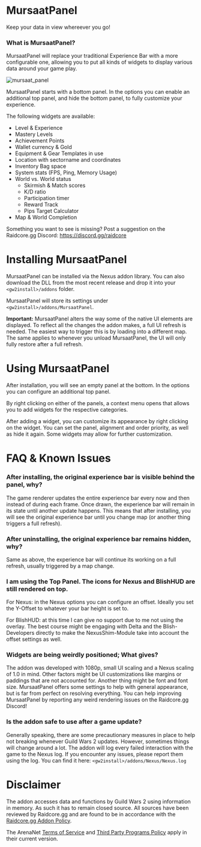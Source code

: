 # MursaatPanel
Keep your data in view whereever you go!

### What is MursaatPanel?
MursaatPanel will replace your traditional Experience Bar with a more configurable one, allowing you to put all kinds of widgets to display various data around your game play.

![mursaat_panel](https://github.com/user-attachments/assets/f3301233-493e-47ea-a9c1-ee1606553950)

MursaatPanel starts with a bottom panel. In the options you can enable an additional top panel, and hide the bottom panel, to fully customize your experience.

The following widgets are available:
- Level & Experience
- Mastery Levels
- Achievement Points
- Wallet currency & Gold
- Equipment & Gear Templates in use
- Location with sectorname and coordinates
- Inventory Bag space
- System stats (FPS, Ping, Memory Usage)
- World vs. World status
  - Skirmish & Match scores
  - K/D ratio
  - Participation timer
  - Reward Track
  - Pips Target Calculator
- Map & World Completion 

Something you want to see is missing? Post a suggestion on the Raidcore.gg Discord: https://discord.gg/raidcore

# Installing MursaatPanel
MursaatPanel can be installed via the Nexus addon library. You can also download the DLL from the most recent release and drop it into your `<gw2install>/addons` folder.

MursaatPanel will store its settings under `<gw2install>/addons/MursaatPanel`.

**Important:** MursaatPanel alters the way some of the native UI elements are displayed. To reflect all the changes the addon makes, a full UI refresh is needed. The easiest way to trigger this is by loading into a different map. The same applies to whenever you unload MursaatPanel, the UI will only fully restore after a full refresh.

# Using MursaatPanel
After installation, you will see an empty panel at the bottom. In the options you can configure an additional top panel.

By right clicking on either of the panels, a context menu opens that allows you to add widgets for the respective categories.

After adding a widget, you can customize its appearance by right clicking on the widget. You can set the panel, alignment and order priority, as well as hide it again. Some widgets may allow for further customization.

# FAQ & Known Issues

### After installing, the original experience bar is visible behind the panel, why?
The game renderer updates the entire experience bar every now and then instead of during each frame. Once drawn, the experience bar will remain in its state until another update happens.
This means that after installing, you will see the original experience bar until you change map (or another thing triggers a full refresh).

### After uninstalling, the original experience bar remains hidden, why?
Same as above, the experience bar will continue its working on a full refresh, usually triggered by a map change.

### I am using the Top Panel. The icons for Nexus and BlishHUD are still rendered on top.
For Nexus: in the Nexus options you can configure an offset. Ideally you set the Y-Offset to whatever your bar height is set to.

For BlishHUD: at this time I can give no support due to me not using the overlay. The best course might be engaging with Delta and the Blish-Developers directly to make the NexusShim-Module take into account the offset settings as well.

### Widgets are being weirdly positioned; What gives?
The addon was developed with 1080p, small UI scaling and a Nexus scaling of 1.0 in mind. Other factors might be UI customizations like margins or paddings that are not accounted for. Another thing might be font and font size.
MursaatPanel offers some settings to help with general appearance, but is far from perfect on resolving everything. You can help improving MursaatPanel by reporting any weird rendering issues on the Raidcore.gg Discord!

### Is the addon safe to use after a game update?
Generally speaking, there are some precautionary measures in place to help not breaking whenever Guild Wars 2 updates. However, sometimes things will change around a lot. The addon will log every failed interaction with the game to the Nexus log.
If you encounter any issues, please report them using the log. You can find it here: `<gw2install>/addons/Nexus/Nexus.log`

# Disclaimer
The addon accesses data and functions by Guild Wars 2 using information in memory. As such it has to remain closed source.
All sources have been reviewed by Raidcore.gg and are found to be in accordance with the [Raidcore.gg Addon Policy](https://discord.com/channels/410828272679518241/1259477034959114341/1259544667670712382).

The ArenaNet [Terms of Service](https://www.arena.net/en/legal) and [Third Party Programs Policy](https://help.guildwars2.com/hc/en-us/articles/360013625034-Policy-Third-Party-Programs) apply in their current version.
